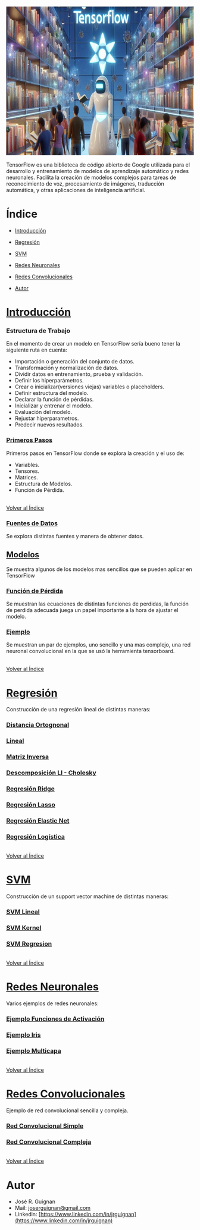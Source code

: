 <p align="center">
<img src="images/tensorflow_2.png"  height=400>
</p>

TensorFlow es una biblioteca de código abierto de Google utilizada para el desarrollo y entrenamiento de modelos de aprendizaje automático y redes neuronales. Facilita la creación de modelos complejos para tareas de reconocimiento de voz, procesamiento de imágenes, traducción automática, y otras aplicaciones de inteligencia artificial.

# Índice

* [Introducción](#Introducción) 

* [Regresión](#Regresión) 

* [SVM](#SVM) 

* [Redes Neuronales](#Redes-Neuronales)

* [Redes Convolucionales](#Redes-Convolucionales) 

* [Autor](#Autor)



# [Introducción](https://github.com/jrguignan/TensorFlow/tree/main/introduccion)

### Estructura de Trabajo
En el momento de crear un modelo en TensorFlow sería bueno tener la siguiente ruta en cuenta:

- Importación o generación del conjunto de datos.
- Transformación y normalización de datos.
- Dividir datos en entrenamiento, prueba y validación.
- Definir los hiperparámetros.
- Crear o inicializar(versiones viejas) variables o placeholders.
- Definir estructura del modelo.
- Declarar la función de pérdidas.
- Inicializar y entrenar el modelo.
- Evaluación del modelo.
- Rejustar hiperparametros.
- Predecir nuevos resultados.

### [Primeros Pasos](https://github.com/jrguignan/TensorFlow/blob/main/introduccion/primeros_pasos.ipynb)
Primeros pasos en TensorFlow donde se explora la creación y el uso de:

- Variables.
- Tensores.
- Matrices.
- Estructura de Modelos.
- Función de Pérdida.

<br>[Volver al Índice](#Índice)

### [Fuentes de Datos](https://github.com/jrguignan/TensorFlow/blob/main/introduccion/fuentes_de_datos.ipynb)

Se explora distintas fuentes y manera de obtener datos.

## [Modelos](https://github.com/jrguignan/TensorFlow/blob/main/introduccion/modelos.ipynb)

Se muestra algunos de los modelos mas sencillos que se pueden aplicar en TensorFlow

### [Función de Pérdida](https://github.com/jrguignan/TensorFlow/blob/main/introduccion/funciones_de_perdida.ipynb)

Se muestran las ecuaciones de distintas funciones de perdidas, la función de perdida adecuada juega un papel importante a la hora de ajustar el modelo.

### [Ejemplo](https://github.com/jrguignan/TensorFlow/blob/main/introduccion/ejemplo_board.ipynb)

Se muestran un par de ejemplos, uno sencillo y una mas complejo, una red neuronal convolucional en la que se usó la herramienta tensorboard.


<br>[Volver al Índice](#Índice)


# [Regresión](https://github.com/jrguignan/TensorFlow/tree/main/regresion)

Construcción de una regresión lineal de distintas maneras:

### [Distancia Ortognonal](https://github.com/jrguignan/TensorFlow/blob/main/regresion/distancia_ortogonal.ipynb)

### [Lineal](https://github.com/jrguignan/TensorFlow/blob/main/regresion/regresion_lineal.ipynb)

### [Matriz Inversa](https://github.com/jrguignan/TensorFlow/blob/main/regresion/matriz_inversa.ipynb)

### [Descomposición LI - Cholesky](https://github.com/jrguignan/TensorFlow/blob/main/regresion/descomposicion_LU.ipynb)

### [Regresión Ridge](https://github.com/jrguignan/TensorFlow/blob/main/regresion/regresion_ridge.ipynb)

### [Regresión Lasso](https://github.com/jrguignan/TensorFlow/blob/main/regresion/regresion_lasso.ipynb)

### [Regresión Elastic Net](https://github.com/jrguignan/TensorFlow/blob/main/regresion/regresion_elastic_net.ipynb)

### [Regresión Logística](https://github.com/jrguignan/TensorFlow/blob/main/regresion/regresion_logistica_v1.ipynb)


<br>[Volver al Índice](#Índice)

# [SVM](https://github.com/jrguignan/TensorFlow/tree/main/svm) 

Construcción de un support vector machine de distintas maneras:

### [SVM Lineal](https://github.com/jrguignan/TensorFlow/blob/main/svm/SVM_lineal.ipynb)

### [SVM Kernel ](https://github.com/jrguignan/TensorFlow/blob/main/svm/SVM_kernel.ipynb)

### [SVM Regresion](https://github.com/jrguignan/TensorFlow/blob/main/svm/SVM_regresion.ipynb)


<br>[Volver al Índice](#Índice)

# [Redes Neuronales](https://github.com/jrguignan/TensorFlow/tree/main/redes_neuronales)

Varios ejemplos de redes neuronales:

### [Ejemplo Funciones de Activación](https://github.com/jrguignan/TensorFlow/blob/main/redes_neuronales/funciones_activacion.ipynb)

### [Ejemplo Iris](https://github.com/jrguignan/TensorFlow/blob/main/redes_neuronales/red_iris.ipynb)

### [Ejemplo Multicapa](https://github.com/jrguignan/TensorFlow/blob/main/redes_neuronales/red_multicapa.ipynb)




<br>[Volver al Índice](#Índice)

# [Redes Convolucionales](https://github.com/jrguignan/TensorFlow/tree/main/redes_convolucionales) 

Ejemplo de red convolucional sencilla y compleja.

### [Red Convolucional Simple](https://github.com/jrguignan/TensorFlow/blob/main/redes_convolucionales/rn_simple.ipynb)

### [Red Convolucional Compleja](https://github.com/jrguignan/TensorFlow/blob/main/redes_convolucionales/rn_compleja.ipynb)



<br>[Volver al Índice](#Índice)

# Autor

- José R. Guignan
- Mail: joserguignan@gmail.com
- Linkedin: [https://www.linkedin.com/in/jrguignan](https://www.linkedin.com/in/jrguignan)